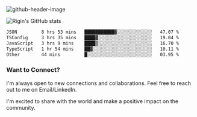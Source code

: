 
![github-header-image](https://github.com/riginoommen/riginoommen/assets/3840244/889cae65-df55-4cda-86cc-bf21bf1f2e96)

![Rigin's GitHub stats](https://github-readme-stats.vercel.app/api?username=riginoommen\&show_icons=true\&show=reviews,discussions_started,discussions_answered,prs_merged,prs_merged_percentage)


<!--START_SECTION:waka-->

```txt
JSON         8 hrs 53 mins   ███████████▓░░░░░░░░░░░░░   47.07 %
TSConfig     3 hrs 35 mins   ████▓░░░░░░░░░░░░░░░░░░░░   19.04 %
JavaScript   3 hrs 9 mins    ████▒░░░░░░░░░░░░░░░░░░░░   16.70 %
TypeScript   1 hr 54 mins    ██▓░░░░░░░░░░░░░░░░░░░░░░   10.11 %
Other        44 mins         █░░░░░░░░░░░░░░░░░░░░░░░░   03.95 %
```

<!--END_SECTION:waka-->

### Want to Connect?

I'm always open to new connections and collaborations. Feel free to reach out to me on Email/LinkedIn.

I'm excited to share with the world and make a positive impact on the community.
